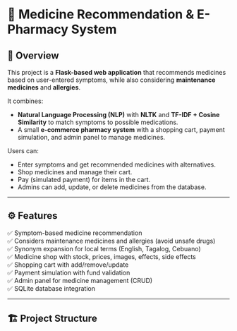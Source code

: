 # 💊 Medicine Recommendation & E-Pharmacy System  

## 📌 Overview  
This project is a **Flask-based web application** that recommends medicines based on user-entered symptoms, while also considering **maintenance medicines** and **allergies**.  

It combines:  
- **Natural Language Processing (NLP)** with **NLTK** and **TF-IDF + Cosine Similarity** to match symptoms to possible medications.  
- A small **e-commerce pharmacy system** with a shopping cart, payment simulation, and admin panel to manage medicines.  

Users can:  
- Enter symptoms and get recommended medicines with alternatives.  
- Shop medicines and manage their cart.  
- Pay (simulated payment) for items in the cart.  
- Admins can add, update, or delete medicines from the database.  

---

## ⚙️ Features  
✅ Symptom-based medicine recommendation  
✅ Considers maintenance medicines and allergies (avoid unsafe drugs)  
✅ Synonym expansion for local terms (English, Tagalog, Cebuano)  
✅ Medicine shop with stock, prices, images, effects, side effects  
✅ Shopping cart with add/remove/update  
✅ Payment simulation with fund validation  
✅ Admin panel for medicine management (CRUD)  
✅ SQLite database integration  

---

## 🏗️ Project Structure  
